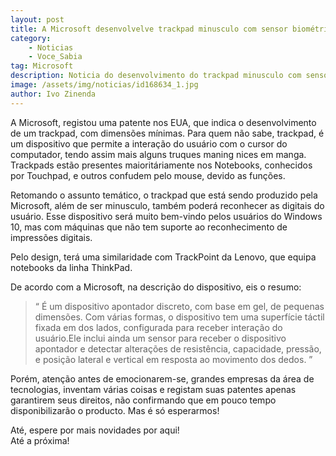 ```yaml
---
layout: post
title: A Microsoft desenvolvelve trackpad minusculo com sensor biométrico
category: 
    - Noticias
    - Voce_Sabia
tag: Microsoft
description: Noticia do desenvolvimento do trackpad minusculo com sensor biométrico, da Microsoft
image: /assets/img/noticias/id168634_1.jpg
author: Ivo Zinenda
---
```


A Microsoft, registou uma patente nos EUA, que indica o desenvolvimento de um trackpad, com dimensões mínimas.
Para quem não sabe, trackpad, é um dispositivo que permite a interação do usuário com o cursor do computador, tendo assim mais alguns truques maning nices em manga.
Trackpads estão presentes maioritáriamente nos Notebooks, conhecidos por Touchpad, e outros confudem pelo mouse, devido as funções.

Retomando o assunto temático, o trackpad que está sendo produzido pela Microsoft, além de ser minusculo, também poderá reconhecer as digitais do usuário.
Esse dispositivo será muito bem-vindo pelos usuários do Windows 10, mas com máquinas que não tem suporte ao reconhecimento de impressões digitais.

Pelo design, terá uma similaridade com TrackPoint da Lenovo, que equipa notebooks da linha ThinkPad.

De acordo com a Microsoft, na descrição do dispositivo, eis o resumo:

<blockquote>
    <q>
        É um dispositivo apontador discreto, com base em gel, de pequenas dimensões. Com várias formas, o dispositivo tem uma superfície táctil fixada em dos lados, configurada para receber interação do usuário.Ele inclui ainda um sensor para receber o dispositivo apontador e detectar alterações de resistência, capacidade, pressão, e posição lateral e vertical em resposta ao movimento dos dedos.
    </q>
</blockquote>

Porém, atenção antes de emocionarem-se, grandes empresas da área de tecnologias, inventam várias coisas e registam suas patentes apenas garantirem seus direitos, não confirmando que em pouco tempo disponibilizarão o producto.
Mas é só esperarmos!

Até, espere por mais novidades por aqui!<br>
Até a próxima!